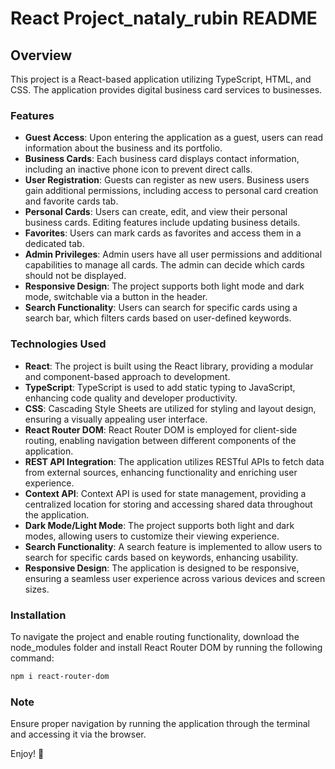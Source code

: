 # React Project_nataly_rubin README

## Overview
This project is a React-based application utilizing TypeScript, HTML, and CSS. The application provides digital business card services to businesses.

### Features
- **Guest Access**: Upon entering the application as a guest, users can read information about the business and its portfolio.
- **Business Cards**: Each business card displays contact information, including an inactive phone icon to prevent direct calls.
- **User Registration**: Guests can register as new users. Business users gain additional permissions, including access to personal card creation and favorite cards tab.
- **Personal Cards**: Users can create, edit, and view their personal business cards. Editing features include updating business details.
- **Favorites**: Users can mark cards as favorites and access them in a dedicated tab.
- **Admin Privileges**: Admin users have all user permissions and additional capabilities to manage all cards. The admin can decide which cards should not be displayed.
- **Responsive Design**: The project supports both light mode and dark mode, switchable via a button in the header.
- **Search Functionality**: Users can search for specific cards using a search bar, which filters cards based on user-defined keywords.

### Technologies Used
- **React**: The project is built using the React library, providing a modular and component-based approach to development.
- **TypeScript**: TypeScript is used to add static typing to JavaScript, enhancing code quality and developer productivity.
- **CSS**: Cascading Style Sheets are utilized for styling and layout design, ensuring a visually appealing user interface.
- **React Router DOM**: React Router DOM is employed for client-side routing, enabling navigation between different components of the application.
- **REST API Integration**: The application utilizes RESTful APIs to fetch data from external sources, enhancing functionality and enriching user experience.
- **Context API**: Context API is used for state management, providing a centralized location for storing and accessing shared data throughout the application.
- **Dark Mode/Light Mode**: The project supports both light and dark modes, allowing users to customize their viewing experience.
- **Search Functionality**: A search feature is implemented to allow users to search for specific cards based on keywords, enhancing usability.
- **Responsive Design**: The application is designed to be responsive, ensuring a seamless user experience across various devices and screen sizes.

### Installation
To navigate the project and enable routing functionality, download the node_modules folder and install React Router DOM by running the following command:
```bash
npm i react-router-dom
```
### Note
Ensure proper navigation by running the application through the terminal and accessing it via the browser.

Enjoy! 🙂
